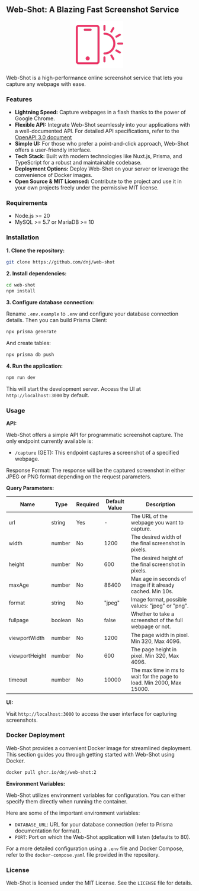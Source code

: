 ## Web-Shot:  A Blazing Fast Screenshot Service

<p align="center">
    <img src="assets/images/logo.png">
</p>

Web-Shot is a high-performance online screenshot service that lets you capture any webpage with ease. 

### Features

* **Lightning Speed:** Capture webpages in a flash thanks to the power of Google Chrome.
* **Flexible API:** Integrate Web-Shot seamlessly into your applications with a well-documented API.  For detailed API specifications, refer to the [OpenAPI 3.0 document](openapi.yaml)
* **Simple UI:** For those who prefer a point-and-click approach, Web-Shot offers a user-friendly interface. 
* **Tech Stack:** Built with modern technologies like Nuxt.js, Prisma, and TypeScript for a robust and maintainable codebase.
* **Deployment Options:** Deploy Web-Shot on your server or leverage the convenience of Docker images.
* **Open Source & MIT Licensed:** Contribute to the project and use it in your own projects freely under the permissive MIT license.

### Requirements

* Node.js >= 20
* MySQL >= 5.7 or MariaDB >= 10

### Installation

**1. Clone the repository:**

```bash
git clone https://github.com/dnj/web-shot
```

**2. Install dependencies:**

```bash
cd web-shot
npm install
```

**3. Configure database connection:**

Rename `.env.example` to `.env` and configure your database connection details.
Then you can build Prisma Client:

```bash
npx prisma generate
```

And create tables:

```bash
npx prisma db push
```

**4. Run the application:**

```bash
npm run dev
```

This will start the development server. Access the UI at `http://localhost:3000` by default.

### Usage

**API:**

Web-Shot offers a simple API for programmatic screenshot capture. The only endpoint currently available is:

* `/capture` (GET): This endpoint captures a screenshot of a specified webpage.

Response Format:
The response will be the captured screenshot in either JPEG or PNG format depending on the request parameters.

**Query Parameters:**

| Name        | Type    | Required | Default Value | Description                                                 |
|-------------|---------|----------|----------------|-------------------------------------------------------------|
| url         | string  | Yes      | -             | The URL of the webpage you want to capture.                 |
| width        | number  | No       | 1200           | The desired width of the final screenshot in pixels.       |
| height       | number  | No       | 600            | The desired height of the final screenshot in pixels.      |
| maxAge       | number  | No       | 86400          | Max age in seconds of image if it already cached. Min 10s. |
| format       | string  | No       | "jpeg"         | Image format, possible values: "jpeg" or "png".            |
| fullpage     | boolean | No       | false          | Whether to take a screenshot of the full webpage or not.   |
| viewportWidth | number  | No       | 1200           | The page width in pixel. Min 320, Max 4096.                 |
| viewportHeight| number  | No       | 600            | The page height in pixel. Min 320, Max 4096.                |
| timeout     | number  | No       | 10000          | The max time in ms to wait for the page to load. Min 2000, Max 15000. |


**UI:**

Visit `http://localhost:3000` to access the user interface for capturing screenshots.

### Docker Deployment

Web-Shot provides a convenient Docker image for streamlined deployment. This section guides you through getting started with Web-Shot using Docker.

```bash
docker pull ghcr.io/dnj/web-shot:2
```

**Environment Variables:**

Web-Shot utilizes environment variables for configuration. You can either specify them directly when running the container.

Here are some of the important environment variables:

* `DATABASE_URL`: URL for your database connection (refer to Prisma documentation for format).
* `PORT`: Port on which the Web-Shot application will listen (defaults to 80).

For a more detailed configuration using a `.env` file and Docker Compose, refer to the `docker-compose.yaml` file provided in the repository.

### License

Web-Shot is licensed under the MIT License. See the `LICENSE` file for details.
